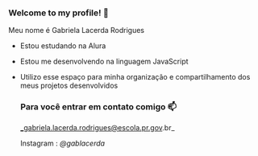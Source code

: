 ### Welcome to my profile! 🌸

Meu nome é Gabriela Lacerda Rodrigues

 - Estou estudando na Alura
 - Estou me desenvolvendo na linguagem JavaScript
 - Utilizo esse espaço para minha organização e compartilhamento dos meus projetos desenvolvidos

   ### Para você entrar em contato comigo 📫

   _gabriela.lacerda.rodrigues@escola.pr.gov.br_

   Instagram :  _@gablacerda_

   
   

